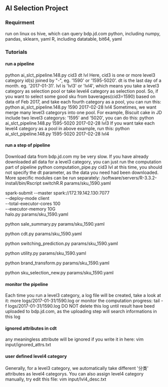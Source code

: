 ## AI Selection Project
### Requirment

run on linux os
hive, which can query bdp.jd.com
python, including numpy, pandas, sklearn, yaml
R, including datatable, bit64, yaml

### Tutorials

#### run a pipeline

python ai_slct_pipeline.148.py cid3 dt lvl
Here, cid3 is one or more level3 category id(s) joined by "-", eg. '1590' or '1595-5020'. dt is the last day of a month. eg. '2017-01-31'. lvl is 'lvl3' or 'lvl4', which means you take a level3 category as selection pool or take level4 category as selection pool.
So, if you want to select some good sku from baverages(cid3=1590) based on data of Feb 2017, and take each fourth category as a pool, you can run this:
python ai_slct_pipeline.148.py 1590 2017-02-28 lvl4
Sometimes, we want merge many level3 categorys into one pool. For example, Biscuit cake in JD include two level3 categorys: '1595' and '5020', you can do this:
python ai_slct_pipeline.148.py 1595-5020 2017-02-28 lvl3
If you want take each level4 category as a pool in above example, run this:
python ai_slct_pipeline.148.py 1595-5020 2017-02-28 lvl4
#### run a step of pipeline

Download data from bdp.jd.com my be very slow. If you have already downloaded all data for a level3 category, you can just run the computation part of pipeline
python computation_pipe.py cid3 lvl
at this time, you should not specify the dt parameter, as the data you need had been downloaded.
More specific modules can be run separately:
/software/servers/R-3.3.2-install/bin/Rscript switchR.R params/sku_1590.yaml

spark-submit --master  spark://172.19.142.130:7077 \
             --deploy-mode client  \
             --total-executor-cores 100 \
             --executor-memory 10G  \
             halo.py params/sku_1590.yaml

python sale_summary.py params/sku_1590.yaml

python cdt.py params/sku_1590.yaml

python switching_prediction.py params/sku_1590.yaml

python utility.py params/sku_1590.yaml

python brand_transform.py params/sku_1590.yaml

python sku_selection_new.py params/sku_1590.yaml
#### monitor the pipeline

Each time you run a level3 category, a log file will be created, take a look at it:
more logs/2017-01-31/1590.log
or monitor the computation progress:
tail -f logs/2017-01-31/1590.log
DO NOT delete this log until result have beed uploaded to bdp.jd.com, as the uploading step will search informations in this log
#### ignored attributes in cdt

any meaningless attribute will be ignored if you write it in here:
vim input/ignored_attrs.txt
#### user defined level4 category

Generally, for a level3 category, we automatically take different '分类' attributes as level4 categorys. You can also assign level4 category manually, try edit this file:
vim input/lvl4_desc.txt
